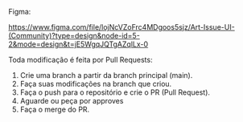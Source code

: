 Figma:

https://www.figma.com/file/lojNcVZoFrc4MDgoos5sjz/Art-Issue-UI-(Community)?type=design&node-id=5-2&mode=design&t=jE5WgqJQTgAZqlLx-0

Toda modificação é feita por Pull Requests:

1. Crie uma branch a partir da branch principal (main).
2. Faça suas modificações na branch que criou.
3. Faça o push para o repositório e crie o PR (Pull Request).
4. Aguarde ou peça por approves
5. Faça o merge do PR.
